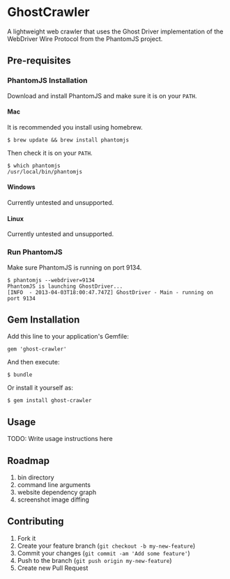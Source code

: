 # GhostCrawler

A lightweight web crawler that uses the Ghost Driver implementation of the WebDriver Wire Protocol from the PhantomJS
project.

## Pre-requisites

### PhantomJS Installation

Download and install PhantomJS and make sure it is on your `PATH`.

#### Mac

It is recommended you install using homebrew.

    $ brew update && brew install phantomjs

Then check it is on your `PATH`.

    $ which phantomjs
    /usr/local/bin/phantomjs

#### Windows

Currently untested and unsupported.

#### Linux

Currently untested and unsupported.

### Run PhantomJS

Make sure PhantomJS is running on port 9134.

    $ phantomjs --webdriver=9134
    PhantomJS is launching GhostDriver...
    [INFO  - 2013-04-03T18:00:47.747Z] GhostDriver - Main - running on port 9134

## Gem Installation

Add this line to your application's Gemfile:

    gem 'ghost-crawler'

And then execute:

    $ bundle

Or install it yourself as:

    $ gem install ghost-crawler

## Usage

TODO: Write usage instructions here

## Roadmap

1. bin directory
2. command line arguments
3. website dependency graph
4. screenshot image diffing

## Contributing

1. Fork it
2. Create your feature branch (`git checkout -b my-new-feature`)
3. Commit your changes (`git commit -am 'Add some feature'`)
4. Push to the branch (`git push origin my-new-feature`)
5. Create new Pull Request
